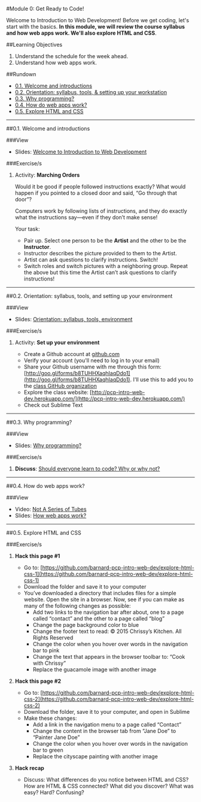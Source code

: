 #Module 0: Get Ready to Code!

Welcome to Introduction to Web Development! Before we get coding, let's start with the basics. **In this module, we will review the course syllabus and how web apps work. We'll also explore HTML and CSS**.

##Learning Objectives

1. Understand the schedule for the week ahead.
2. Understand how web apps work.

##Rundown

- [0.1. Welcome and introductions](#01-welcome)
- [0.2. Orientation: syllabus, tools, & setting up your workstation](#02-orientation)
- [0.3. Why programming?](#03-whyprogramming)
- [0.4. How do web apps work?](#04-webapps)
- [0.5. Explore HTML and CSS](#05-explore)

<hr height="10px">

##<a id="01-welcome">0.1. Welcome and introductions</a>

###View

- Slides: [Welcome to Introduction to Web Development](https://docs.google.com/presentation/d/1cpWMNOSxkAbZn6uDHEjgzqoMMqEFQVhVScTznWvZ4BI/edit?usp=sharing)

###Exercise/s

1. Activity: **Marching Orders**

	Would it be good if people followed instructions exactly?  What would happen if you pointed to a closed door and said, “Go through that door”?

	Computers work by following lists of instructions, and they do exactly what the instructions say—even if they don’t make sense! 

	Your task: 

	- Pair up.  Select one person to be the **Artist** and the other to be the **Instructor**.
	- Instructor describes the picture provided to them to the Artist.  
	- Artist can ask questions to clarify instructions.
	Switch! 
	- Switch roles and switch pictures with a neighboring group.  Repeat the above but this time the Artist can’t ask questions to clarify instructions!


<hr height="10px">

##<a id="02-orientation">0.2. Orientation: syllabus, tools, and setting up your environment</a>

###View

- Slides: [Orientation: syllabus, tools, environment](https://docs.google.com/presentation/d/1WVnJt0ur9kBi7l6xPQRnpu67CL7PTsil6z8dOcXfnlg/edit?usp=sharing)

###Exercise/s

1. Activity: **Set up your environment**

	- Create a Github account at [github.com](http://github.com)
	- Verify your account (you'll need to log in to your email)
	- Share your Github username with me through this form: [http://goo.gl/forms/b8TUHHXaqhIaqDdo1](http://goo.gl/forms/b8TUHHXaqhIaqDdo1).  I'll use this to add you to the [class GitHub organization](https://github.com/barnard-pcp-intro-web-dev)
	- Explore the class website: [http://pcp-intro-web-dev.herokuapp.com/](http://pcp-intro-web-dev.herokuapp.com/)
	- Check out Sublime Text


<hr height="10px">
##<a id="03-whyprogramming">0.3. Why programming?</a>

###View

- Slides: [Why programming?](https://docs.google.com/presentation/d/1HjnXxxPWFiiBMXAUj2nvxpaW4DcyhM8BnDcEFwDdoUA/edit?usp=sharing)

###Exercise/s

1. **Discuss**: [Should everyone learn to code? Why or why not?](https://docs.google.com/presentation/d/1HjnXxxPWFiiBMXAUj2nvxpaW4DcyhM8BnDcEFwDdoUA/edit#slide=id.p25)


<hr height="10px">

##<a id="04-webapps">0.4. How do web apps work?</a>

###View

- Video: [Not A Series of Tubes](http://www.dontfeartheinternet.com/01-not-tubes/)
- Slides: [How web apps work?](https://docs.google.com/presentation/d/1nD2URn3pOJA05asZugnfq5-m8HRDjt4dl5hjl0Bzln8/edit?usp=sharing) 


<hr height="10px">

##<a id="05-explore">0.5. Explore HTML and CSS</a>

###Exercise/s

1. **Hack this page #1**

	- Go to: [https://github.com/barnard-pcp-intro-web-dev/explore-html-css-1](https://github.com/barnard-pcp-intro-web-dev/explore-html-css-1)
	- Download the folder and save it to your computer
	- You’ve downloaded a directory that includes files for a simple website. Open the site in a browser. Now, see if you can make as many of the following changes as possible: 
		- Add two links to the navigation bar after about, one to a page called “contact” and the other to a page called “blog”
		- Change the page background color to blue
		- Change the footer text to read: © 2015 Chrissy’s Kitchen. All Rights Reserved
		- Change the color when you hover over words in the navigation bar to pink
		- Change the text that appears in the browser toolbar to: “Cook with Chrissy” 
		- Replace the guacamole image with another image
  
2. **Hack this page #2**

	- Go to: [https://github.com/barnard-pcp-intro-web-dev/explore-html-css-2](https://github.com/barnard-pcp-intro-web-dev/explore-html-css-2)
	- Download the folder, save it to your computer, and open in Sublime
	- Make these changes:
		- Add a link in the navigation menu to a page called “Contact”
		- Change the content in the browser tab from “Jane Doe” to “Painter Jane Doe”
		- Change the color when you hover over words in the navigation bar to green 
		- Replace the cityscape painting with another image

3. **Hack recap**

	- Discuss: 
		What differences do you notice between HTML and CSS? How are HTML & CSS connected? What did you discover? What was easy? Hard? Confusing?